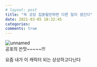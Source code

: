 ```yaml
---
# layout: post
title: "꼭 코딩 집중될만하면 다른 일이 생긴다"
date: 2021-03-05 18:32:45
categories: 
comments: true
---
```

    
   
![unnamed](https://user-images.githubusercontent.com/41671001/110096499-4e515a00-7de1-11eb-9af4-0d025ae4fe96.png)    
 공포의 쓴맛~~~~~!!!    
 
요즘 내가 이 캐릭터 되는 상상하고다닌다
